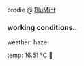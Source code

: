brodie @ [BluMint](https://www.linkedin.com/company/blumint-io/)

<!--weather_start-->
### working conditions..

weather: haze 

temp: 16.51 °C 👕

<!--weather_end-->
